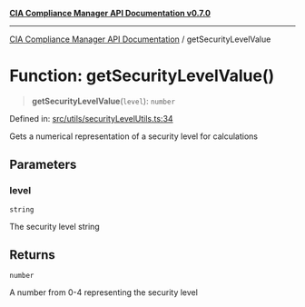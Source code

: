 [**CIA Compliance Manager API Documentation v0.7.0**](../README.md)

***

[CIA Compliance Manager API Documentation](../globals.md) / getSecurityLevelValue

# Function: getSecurityLevelValue()

> **getSecurityLevelValue**(`level`): `number`

Defined in: [src/utils/securityLevelUtils.ts:34](https://github.com/Hack23/cia-compliance-manager/blob/main/src/utils/securityLevelUtils.ts#L34)

Gets a numerical representation of a security level for calculations

## Parameters

### level

`string`

The security level string

## Returns

`number`

A number from 0-4 representing the security level
